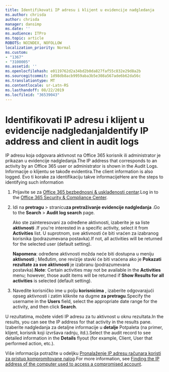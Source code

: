 ```yaml
---
title: Identifikovati IP adresu i klijent u evidencije nadgledanja
ms.author: chrisda
author: chrisda
manager: dansimp
ms.date: ''
ms.audience: ITPro
ms.topic: article
ROBOTS: NOINDEX, NOFOLLOW
localization_priority: Normal
ms.custom:
- "1367"
- "3100005"
ms.assetid: ''
ms.openlocfilehash: e0119762d2a34bd2b0da827faf55c832e29d8a2b
ms.sourcegitcommit: 1d98db8acb9959aba3b5e308a567ade6b62da56c
ms.translationtype: MT
ms.contentlocale: sr-Latn-RS
ms.lasthandoff: 08/22/2019
ms.locfileid: "36539043"
---
```

# <a name="identify-ip-address-and-client-in-audit-logs"></a><span data-ttu-id="92b9c-102">Identifikovati IP adresu i klijent u evidencije nadgledanja</span><span class="sxs-lookup"><span data-stu-id="92b9c-102">Identify IP address and client in audit logs</span></span>

<span data-ttu-id="92b9c-103">IP adresu koja odgovara aktivnost na Office 365 korisnik ili administrator je prikazan u evidencije nadgledanja.</span><span class="sxs-lookup"><span data-stu-id="92b9c-103">The IP address that corresponds to an activity by an Office 365 user or administrator is shown in the Audit Logs.</span></span> <span data-ttu-id="92b9c-104">Informacije o klijentu se takođe evidentira.</span><span class="sxs-lookup"><span data-stu-id="92b9c-104">The client information is also logged.</span></span> <span data-ttu-id="92b9c-105">Evo ti korake za identifikaciju takve informacije</span><span class="sxs-lookup"><span data-stu-id="92b9c-105">Here are the steps to identifying such information</span></span>

1. <span data-ttu-id="92b9c-106">Prijavite se za [Office 365 bezbednosni & usklađenosti centar](https://protection.office.com/).</span><span class="sxs-lookup"><span data-stu-id="92b9c-106">Log in to the [Office 365 Security & Compliance Center](https://protection.office.com/).</span></span>

2. <span data-ttu-id="92b9c-107">Idi na **pretragu** > stranicu**za pretraživanje evidencije nadgledanja** .</span><span class="sxs-lookup"><span data-stu-id="92b9c-107">Go to the **Search** > **Audit log search** page.</span></span>

   <span data-ttu-id="92b9c-108">Ako ste zainteresovani za određene aktivnosti, izaberite je sa liste **aktivnosti** .</span><span class="sxs-lookup"><span data-stu-id="92b9c-108">If you're interested in a specific activity, select it from **Activities** list.</span></span> <span data-ttu-id="92b9c-109">U suprotnom, sve aktivnosti će biti vraćen za izabranog korisnika (podrazumevana postavka).</span><span class="sxs-lookup"><span data-stu-id="92b9c-109">If not, all activities will be returned for the selected user (default setting).</span></span>

   <span data-ttu-id="92b9c-110">**Napomena**: određene aktivnosti možda neće biti dostupna u meniju **aktivnosti** ; Međutim, one revizije stavki će biti vraćena ako je **Pokazati rezultate za sve aktivnosti** je izabranu (podrazumevana postavka).</span><span class="sxs-lookup"><span data-stu-id="92b9c-110">**Note**: Certain activities may not be available in the **Activities** menu; however, those audit items will be returned if **Show Results for all activities** is selected (default setting).</span></span>

3. <span data-ttu-id="92b9c-111">Navedite korisničko ime u polju **korisnicima** , izaberite odgovarajući opseg aktivnosti i zatim kliknite na dugme **za pretragu**.</span><span class="sxs-lookup"><span data-stu-id="92b9c-111">Specify the username in the **Users** field, select the appropriate date range for the activity, and then click **Search**.</span></span>

<span data-ttu-id="92b9c-112">U rezultatima, možete videti IP adresu za tu aktivnost u oknu rezultata.</span><span class="sxs-lookup"><span data-stu-id="92b9c-112">In the results, you can see the IP address for that activity in the results pane.</span></span> <span data-ttu-id="92b9c-113">Izaberite nadgledanja za detaljne informacije u **detalje** Potpaleta (na primer, klijent, korisnik koji izvršava radnju, itd.).</span><span class="sxs-lookup"><span data-stu-id="92b9c-113">Select the audit record to see detailed information in the **Details** flyout (for example, Client, User that performed action, etc.).</span></span>

<span data-ttu-id="92b9c-114">Više informacija potražite u odeljku [Pronalaženje IP adresu računara koristi za pristup kompromitovane nalog](https://docs.microsoft.com/office365/securitycompliance/auditing-troubleshooting-scenarios#finding-the-ip-address-of-the-computer-used-to-access-a-compromised-account).</span><span class="sxs-lookup"><span data-stu-id="92b9c-114">For more information, see [Finding the IP address of the computer used to access a compromised account](https://docs.microsoft.com/office365/securitycompliance/auditing-troubleshooting-scenarios#finding-the-ip-address-of-the-computer-used-to-access-a-compromised-account).</span></span>
